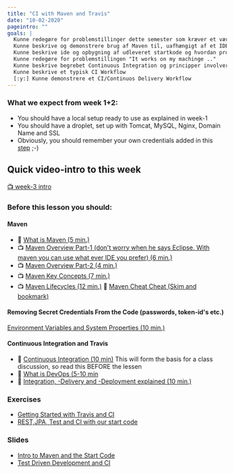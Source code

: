 ```yaml
---
title: "CI with Maven and Travis"
date: "10-02-2020"
pageintro: ""
goals: |
  Kunne redegøre for problemstillinger dette semester som kræver et værktøj som Maven
  Kunne beskrive og demonstrere brug af Maven til, uafhængigt af et IDE, bygge, teste, og afvikle Java Software
  Kunne beskrive ide og opbygning af udleveret startkode og hvordan problemet med "Secret Credentials" i koden er løst
  Kunne redegøre for problemstillingen "It works on my machinge .."
  Kunne beskrive begrebet Continuous Integration og principper involveret(CI)
  Kunne beskrive et typisk CI Workflow
  [:y:] Kunne demonstrere et CI/Continuos Delivery Workflow
---
```


### What we expect from week 1+2:

- You should have a local setup ready to use as explained in week-1
- You should have a droplet, set up with Tomcat, MySQL, Nginx, Domain Name and SSL
- Obviously, you should remember your own credentials added in this [step](https://docs.google.com/document/d/1POXowHvFNSTL6C-QOlivkSnL_iF1ogsLGFRTckbBdt8/edit#bookmark=id.o3qx8m30czgj) ;-)

## Quick video-intro to this week

[:tv: week-3 intro](https://www.youtube.com/watch?v=kFkGk2rDN_A&feature=youtu.be)

### Before this lesson you should:

#### Maven

  <!--BEGIN readings ##-->

- :book: [What is Maven (5 min.)](https://maven.apache.org/what-is-maven.html)
- :tv: [Maven Overview Part-1 (don't worry when he says Eclipse. With maven you can use what ever IDE you prefer) (6 min.)](https://www.youtube.com/watch?v=Fe6lrsPmseo)
- :tv: [Maven Overview Part-2 (4 min.)](https://www.youtube.com/watch?v=cpurPIoadYs)
- :tv: [Maven Key Concepts (7 min.)](https://youtu.be/tUDFt6TtObw)
- :tv: [Maven Lifecycles (12 min.)](https://www.youtube.com/watch?v=AnXMfDo0mPM)
  <!--END readings ##-->
  <!--BEGIN readings_guides ##-->
  :book: [Maven Cheat Cheat (Skim and bookmark)](https://jrebel.com/rebellabs/maven-cheat-sheet/)
  <!--END readings_guides ##-->

#### Removing Secret Credentials From the Code (passwords, token-id's etc.)

[Environment Variables and System Properties (10 min.)](https://www.baeldung.com/java-system-get-property-vs-system-getenv)

#### Continuous Integration and Travis

<!--BEGIN readings ##-->

- :book: [Continuous Integration (10 min)](https://www.atlassian.com/continuous-delivery/continuous-integration/how-to-get-to-continuous-integration) This will form the basis for a class discussion, so read this BEFORE the lessen
- :book: [What is DevOps (5-10 min](https://docs.microsoft.com/en-us/azure/devops/learn/what-is-devops)
- :book: [Integration, -Delivery and -Deployment explained (10 min.)](https://semaphoreci.com/blog/2017/07/27/what-is-the-difference-between-continuous-integration-continuous-deployment-and-continuous-delivery.html)
  <!--END readings ##-->

### Exercises

<!--BEGIN exercises ##-->

- [Getting Started with Travis and CI](https://docs.google.com/document/d/1yN8fiKHI5oz4TfZrH_zHla51eiQ42F8tognZ4vefcVw/edit?usp=sharing)
- [REST,JPA, Test and CI with our start code](https://docs.google.com/document/d/1X3fK_9k2x4nImWI66EGrKbN0bOYXPRAepmGPEc-crHU/edit?usp=sharing)

<!--END exercises ##-->

### Slides

<!--BEGIN slides ##-->

- [Intro to Maven and the Start Code](https://docs.google.com/presentation/d/1z80HExOtbqn1f4lBt7oQufj_ms6WXtCfjCLh_3-fawE/edit?usp=sharing)
- [Test Driven Development and CI](https://docs.google.com/presentation/d/1xZITXjlsnRXLPmobS-Z9YX4CVvA7n5ZcUVXn9mXRVOY/edit?usp=sharing)
  <!--END slides ##-->
